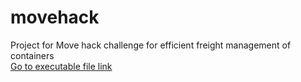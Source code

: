 # movehack

Project for Move hack challenge for efficient freight management of containers \
[Go to executable file link](http://13.126.30.165:9000/)